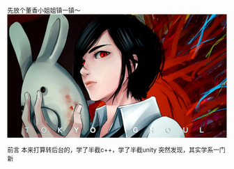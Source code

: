 先放个董香小姐姐镇一镇～
![image text](https://github.com/13731160065/iOS2Android/raw/master/Images/dx.jpg)

前言
本来打算转后台的，学了半截c++，学了半截unity
突然发现，其实学系一门新
